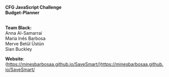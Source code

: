 **CFG JavaScript Challenge** <br>
**Budget-Planner** <br> <br>

**Team Black:** <br>
Anna Al-Samarrai <br>
Maria Inês Barbosa <br>
Merve Betül Üstün <br>
Sian Buckley

**Website**: (https://minesbarbosaa.github.io/SaveSmart/)https://minesbarbosaa.github.io/SaveSmart/
